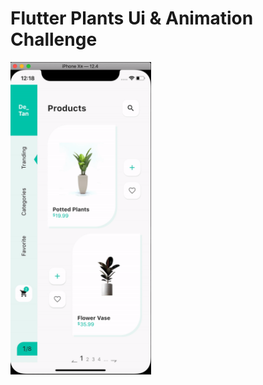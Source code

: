 # Flutter Plants Ui & Animation Challenge


<img src="https://github.com/Hatemido/Flutter-Plants-/blob/master/videos/video2.gif" height="500" />
